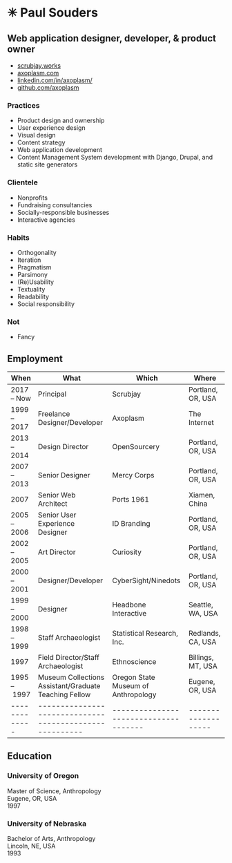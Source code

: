 ✳︎ Paul Souders 
=============
Web application designer, developer, & product owner
----------------------------------------------------

* [scrubjay.works](https://scrubjay.works)
* [axoplasm.com](https://axoplasm.com)
* [linkedin.com/in/axoplasm/](https://www.linkedin.com/in/axoplasm/)
* [github.com/axoplasm](http://github.com/axoplasm/)


### Practices

* Product design and ownership
* User experience design
* Visual design
* Content strategy
* Web application development
* Content Management System development with Django, Drupal, and static site generators


### Clientele

* Nonprofits
* Fundraising consultancies
* Socially-responsible businesses
* Interactive agencies


### Habits

* Orthogonality
* Iteration
* Pragmatism
* Parsimony
* (Re)Usability
* Textuality
* Readability
* Social responsibility


### Not

* Fancy


Employment
----------

| When        | What                                                  | Which                               | Where             |
|-------------|-------------------------------------------------------|-------------------------------------|-------------------|
| 2017 – Now  | Principal                                             | Scrubjay                            | Portland, OR, USA |
| 1999 – 2017 | Freelance Designer/Developer                          | Axoplasm                            | The Internet      |
| 2013 – 2014 | Design Director                                       | OpenSourcery                        | Portland, OR, USA |
| 2007 – 2013 | Senior Designer                                       | Mercy Corps                         | Portland, OR, USA |
| 2007        | Senior Web Architect                                  | Ports 1961                          | Xiamen, China     |
| 2005 – 2006 | Senior User Experience Designer                       | ID Branding                         | Portland, OR, USA |
| 2002 – 2005 | Art Director                                          | Curiosity                           | Portland, OR, USA |
| 2000 – 2001 | Designer/Developer                                    | CyberSight/Ninedots                 | Portland, OR, USA |
| 1999 – 2000 | Designer                                              | Headbone Interactive                | Seattle, WA, USA  |
| 1998 – 1999 | Staff Archaeologist                                   | Statistical Research, Inc.          | Redlands, CA, USA |
| 1997        | Field Director/Staff Archaeologist                    | Ethnoscience                        | Billings, MT, USA |
| 1995 – 1997 | Museum Collections Assistant/Graduate Teaching Fellow | Oregon State Museum of Anthropology | Eugene, OR, USA   |
|-------------|-------------------------------------------------------|-------------------------------------|-------------------|


Education
---------

### University of Oregon
Master of Science, Anthropology   
Eugene, OR, USA   
1997   

### University of Nebraska
Bachelor of Arts, Anthropology   
Lincoln, NE, USA    
1993   



